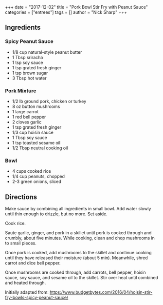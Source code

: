 +++
date = "2017-12-02"
title = "Pork Bowl Stir Fry with Peanut Sauce"
categories = ["entrees"]
tags = []
author = "Nick Sharp"
+++

## Ingredients

### Spicy Peanut Sauce
- 1/8 cup natural-style peanut butter
- 1 Tbsp sriracha
- 1 tsp soy sauce
- 1 tsp grated fresh ginger
- 1 tsp brown sugar
- 3 Tbsp hot water

### Pork Mixture
- 1/2 lb ground pork, chicken or turkey 
- 8 oz button mushrooms 
- 1 large carrot 
- 1 red bell pepper 
- 2 cloves garlic 
- 1 tsp grated fresh ginger 
- 1/3 cup hoisin sauce 
- 1 Tbsp soy sauce 
- 1 tsp toasted sesame oil 
- 1/2 Tbsp neutral cooking oil 

### Bowl
- 4 cups cooked rice 
- 1/4 cup peanuts, chopped 
- 2-3 green onions, sliced 


## Directions

Make sauce by combining all ingredients in small bowl. Add water slowly until thin enough to drizzle, but no more. Set aside.

Cook rice.

Saute garlic, ginger, and pork in a skillet until pork is cooked through and crumbly, about five minutes. While cooking, clean and chop mushrooms in to small pieces.

Once pork is cooked, add mushrooms to the skillet and continue cooking until they have released their moisture (about 5 min). Meanwhile, shred carrot and dice bell pepper.

Once mushrooms are cooked through, add carrots, bell pepper, hoisin sauce, soy sauce, and sesame oil to the skillet. Stir over heat until combined and heated through.

Initially adapted from: https://www.budgetbytes.com/2016/04/hoisin-stir-fry-bowls-spicy-peanut-sauce/